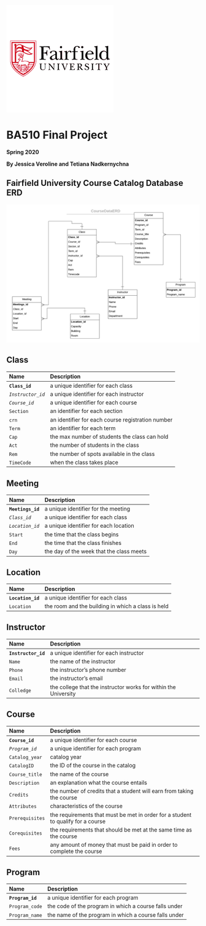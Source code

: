 ![Logo](images/Logo1.png)
# BA510 Final Project
__Spring 2020__

__By Jessica Veroline and Tetiana Nadkernychna__


## Fairfield University Course Catalog Database ERD


![ERD](images/CourseDataERD.png)

## Class
|Name             | Description                                        |
|:----------------|:---------------------------------------------------|
|**`Class_id`**   | a unique identifier for each class                 |
|*`Instructor_id`*| a unique identifier for each instructor            |
|*`Course_id`*    | a unique identifier for each course                |
|`Section`        | an identifier for each section                     |
|`crn`            | an identifier for each course registration number  |
|`Term`           | an identifier for each term                        |
|`Cap`            | the max number of students the class can hold      |
|`Act`            | the number of students in the class                |
|`Rem`            | the number of spots available in the class         |
|`TimeCode`       | when the class takes place                         |

## Meeting
|Name              | Description                                       |
|:-----------------|:--------------------------------------------------|
|**`Meetings_id`** |a unique identifier for the meeting                |
|*`Class_id`*      |a unique identifier for each class                 |
|*`Location_id`*   |a unique identifier for each location              |
|`Start`           |the time that the class begins                     |
|`End`             |the time that the class finishes                   |
|`Day`             |the day of the week that the class meets           |

## Location
|Name              | Description                                           |
|:-----------------|:------------------------------------------------------|
|**`Location_id`** | a unique identifier for each class                    |
|`Location`        |the room and the building in which a class is held         |

## Instructor
|Name                | Description                                                    |
|:-------------------|:---------------------------------------------------------------|
|**`Instructor_id`** | a unique identifier for each instructor                        |
|`Name`              | the name of the instructor                                     |
|`Phone`             |the instructor’s phone number                                   |
|`Email`             |the instructor’s email                                          |
|`Colledge`          |the college that the instructor works for within the University |

## Course
|Name                | Description                                                                    |
|:-----------------|:---------------------------------------------------------------------------------|
|**`Course_id`**   | a unique identifier for each course                                              |
|*`Program_id`*    |a unique identifier for each program                                              |
|`Catalog_year`    |catalog year                                                                      |
|`CatalogID`       |the ID of the course in the catalog                                               |
|`Course_title`    |the name of the course                                                            |
|`Description`     |an explanation what the course entails                                            |
|`Credits`         |the number of credits that a student will earn from taking the course             |
|`Attributes`      |characteristics of the course                                                     |
|`Prerequisites`   |the requirements that must be met in order for a student to qualify for a course  |
|`Corequisites`    |the requirements that should be met at the same time as the course                |
|`Fees`            |any amount of money that must be paid in order to complete the course             |

## Program
|Name             | Description                                            |
|:----------------|:-------------------------------------------------------|
|**`Program_id`** |a unique identifier for each program                    |
|`Program_code`   |the code of the program in which a course falls under   |
|`Program_name`   |the name of the program in which a course falls under   |